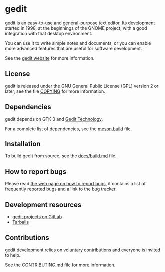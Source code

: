gedit
=====

gedit is an easy-to-use and general-purpose text editor. Its development started
in 1998, at the beginnings of the GNOME project, with a good integration with
that desktop environment.

You can use it to write simple notes and documents, or you can enable more
advanced features that are useful for software development.

See the [gedit website](https://gedit-technology.github.io/apps/gedit/) for more
information.

License
-------

gedit is released under the GNU General Public License (GPL) version 2 or
later, see the file [COPYING](COPYING) for more information.

Dependencies
------------

gedit depends on GTK 3 and
[Gedit Technology](https://gedit-technology.github.io/).

For a complete list of dependencies, see the [meson.build](meson.build) file.

Installation
------------

To build gedit from source, see the [docs/build.md](docs/build.md) file.

How to report bugs
------------------

Please read
[the web page on how to report bugs](https://gedit-technology.github.io/apps/gedit/reporting-bugs.html),
it contains a list of frequently reported bugs and a link to the bug
tracker.

Development resources
---------------------

- [gedit projects on GitLab](https://gitlab.gnome.org/World/gedit)
- [Tarballs](https://download.gnome.org/sources/gedit/)

Contributions
-------------

gedit development relies on voluntary contributions and everyone is invited
to help.

See the [CONTRIBUTING.md](CONTRIBUTING.md) file for more information.
